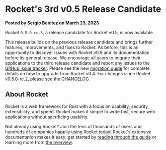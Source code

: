 # Rocket's 3rd v0.5 Release Candidate

<p class="metadata"><strong>
  Posted by <a href="https://sergio.bz">Sergio Benitez</a> on March 23, 2023
</strong></p>

Rocket `0.5.0-rc.3`, a release candidate for Rocket v0.5, is now available.

This release builds on the previous release candidate and brings further
features, improvements, and fixes to Rocket. As before, this is an opportunity
to discover issues with Rocket v0.5 and its documentation before its general
release. We encourage all users to migrate their applications to the third
release candidate and report any issues to the [GitHub issue tracker]. Please
see the new [migration guide] for complete details on how to upgrade from Rocket
v0.4. For changes since Rocket v0.5.0-rc.2, please see the [CHANGELOG].

[GitHub issue tracker]: https://github.com/SergioBenitez/Rocket/issues
[GitHub discussions]: https://github.com/SergioBenitez/Rocket/discussions
[migration guide]: ../../guide/upgrading
[CHANGELOG]: https://github.com/SergioBenitez/Rocket/blob/v0.5/CHANGELOG.md#version-050-rc2-may-9-2022

## About Rocket

Rocket is a web framework for Rust with a focus on usability, security,
extensibility, and speed. Rocket makes it simple to write fast, secure web
applications without sacrificing usability.

Not already using Rocket? Join the tens of thousands of users and hundreds of
companies happily using Rocket today! Rocket's extensive documentation makes it
easy: get started by [reading through the guide](../../guide) or learning more
from [the overview](../../overview).
